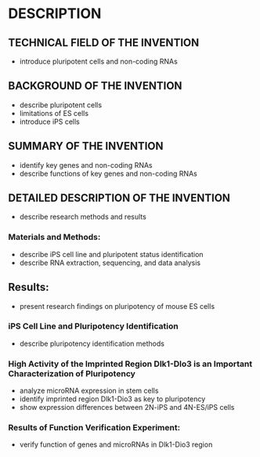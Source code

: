 # DESCRIPTION

## TECHNICAL FIELD OF THE INVENTION

- introduce pluripotent cells and non-coding RNAs

## BACKGROUND OF THE INVENTION

- describe pluripotent cells
- limitations of ES cells
- introduce iPS cells

## SUMMARY OF THE INVENTION

- identify key genes and non-coding RNAs
- describe functions of key genes and non-coding RNAs

## DETAILED DESCRIPTION OF THE INVENTION

- describe research methods and results

### Materials and Methods:

- describe iPS cell line and pluripotent status identification
- describe RNA extraction, sequencing, and data analysis

## Results:

- present research findings on pluripotency of mouse ES cells

### iPS Cell Line and Pluripotency Identification

- describe pluripotency identification methods

### High Activity of the Imprinted Region Dlk1-Dlo3 is an Important Characterization of Pluripotency

- analyze microRNA expression in stem cells
- identify imprinted region Dlk1-Dio3 as key to pluripotency
- show expression differences between 2N-iPS and 4N-ES/iPS cells

### Results of Function Verification Experiment:

- verify function of genes and microRNAs in Dlk1-Dio3 region

